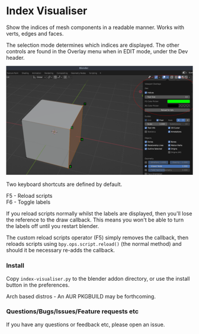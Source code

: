 # Index Visualiser
Show the indices of mesh components in a readable manner. Works with verts, edges and faces.

The selection mode determines which indices are displayed. The other controls are found in the Overlay menu when in EDIT mode, under the Dev header. 

<img src="pics/screenshot.png" width="600">

Two keyboard shortcuts are defined by default.

F5 - Reload scripts <br>
F6 - Toggle labels

If you reload scripts normally whilst the labels are displayed, then you'll lose the reference to the draw callback. This means you won't be able to turn the labels off until you restart blender. 

The custom reload scripts operator (F5) simply removes the callback, then reloads scripts using `bpy.ops.script.reload()` (the normal method) and should it be necessary re-adds the callback. 

### Install

Copy `index-visualiser.py` to the blender addon directory, or use the install button in the preferences.

Arch based distros -  An AUR PKGBUILD may be forthcoming.


### Questions/Bugs/Issues/Feature requests etc
If you have any questions or feedback etc, please open an issue.
